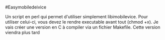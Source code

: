 #Easymobiledeivice

Un script en perl qui permet d'utiliser simplement libimobilevice.
Pour utiliser celui-ci, vous devez le rendre executable avant tout (chmod +x).
Je vais créer une version en C à compiler via un fichier Makefile.
Cette version viendra plus tard
